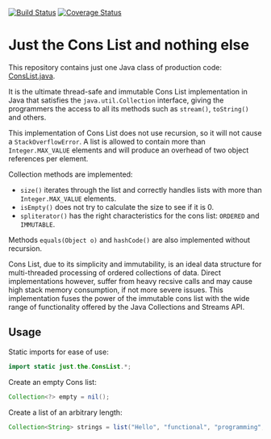 [![Build Status](https://travis-ci.com/nblxa/just-the-cons-list.svg?branch=master)](https://travis-ci.com/nblxa/just-the-cons-list)
[![Coverage Status](https://coveralls.io/repos/github/nblxa/just-the-cons-list/badge.svg?branch=master)](https://coveralls.io/github/nblxa/just-the-cons-list?branch=master)

# Just the Cons List and nothing else

This repository contains just one Java class of production code:
[ConsList.java](src/main/java/just/the/ConsList.java).

It is the ultimate thread-safe and immutable Cons List implementation
in Java that satisfies the `java.util.Collection` interface, giving
the programmers the access to all its methods such as `stream()`,
`toString()` and others.

This implementation of Cons List does not use recursion, so it will
not cause a `StackOverflowError`. A list is allowed to contain more
than `Integer.MAX_VALUE` elements and will produce an overhead of two
object references per element.

Collection methods are implemented:
* `size()` iterates through the list and correctly handles lists with
  more than `Integer.MAX_VALUE` elements.
* `isEmpty()` does not try to calculate the size to see if it is 0.
* `spliterator()` has the right characteristics for the cons list:
  `ORDERED` and `IMMUTABLE`.

Methods `equals(Object o)` and `hashCode()` are also implemented
without recursion.

Cons List, due to its simplicity and immutability, is an ideal data
structure for multi-threaded processing of ordered collections of data.
Direct implementations however, suffer from heavy recsive calls
and may cause high stack memory consumption, if not more severe issues.
This implementation fuses the power of the immutable cons list
with the wide range of functionality offered by the Java Collections
and Streams API.

## Usage

Static imports for ease of use:

```java
import static just.the.ConsList.*;
```

Create an empty Cons list:

```java
Collection<?> empty = nil();
```

Create a list of an arbitrary length:

```java
Collection<String> strings = list("Hello", "functional", "programming", "!");
```
